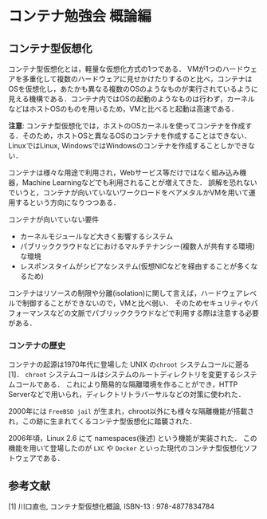# コンテナ勉強会 概論編

## コンテナ型仮想化

コンテナ型仮想化とは，軽量な仮想化方式の1つである．
VMが1つのハードウェアを多重化して複数のハードウェアに見せかけたりするのと比べ，コンテナはOSを仮想化し，あたかも異なる複数のOSのようなものが実行されているように見える機構である．コンテナ内ではOSの起動のようなものは行わず，カーネルなどはホストOSのものを用いるため，VMと比べると起動は高速である．

**注意**: コンテナ型仮想化では，ホストのOSカーネルを使ってコンテナを作成する．そのため，ホストOSと異なるOSのコンテナを作成することはできない．LinuxではLinux, WindowsではWindowsのコンテナを作成することしかできない．

コンテナは様々な用途で利用され，Webサービス等だけではなく組み込み機器，Machine Learningなどでも利用されることが増えてきた．
誤解を恐れないでいうと，コンテナが向いていないワークロードをベアメタルかVMを用いて運用するという方向になりつつある．

コンテナが向いていない要件
- カーネルモジュールなど大きく影響するシステム
- パブリッククラウドなどにおけるマルチテナンシー(複数人が共有する環境)な環境
- レスポンスタイムがシビアなシステム(仮想NICなどを経由することが多くなるため)

コンテナはリソースの制限や分離(isolation)に関して言えば，ハードウェアレベルで制御することができないので，VMと比べ弱い．
そのためセキュリティやパフォーマンスなどの文脈でパブリッククラウドなどで利用する際は注意する必要がある．

### コンテナの歴史

コンテナの起源は1970年代に登場した UNIX の`chroot` システムコールに遡る[1]．
`chroot` システムコールはシステムのルートディレクトリを変更するシステムコールである．
これにより簡易的な隔離環境を作ることができ，HTTP Serverなどで用いられ，ディレクトリトラバーサルなどの対策に使われた．

2000年には `FreeBSD jail` が生まれ，chroot以外にも様々な隔離機能が搭載され，この跡に生まれてくるコンテナ型仮想化に踏襲された．

2006年頃，Linux 2.6 にて namespaces(後述) という機能が実装された．
この機能を用いて登場したのが `LXC` や `Docker` といった現代のコンテナ型仮想化ソフトウェアである．

## 参考文献

[1] 川口直也, コンテナ型仮想化概論, ISBN-13 : 978-4877834784

